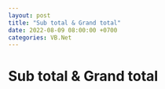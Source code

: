 ```yaml
---
layout: post
title: "Sub total & Grand total"
date: 2022-08-09 08:00:00 +0700
categories: VB.Net
---
```


# Sub total & Grand total